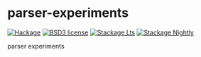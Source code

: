 # parser-experiments

[![Hackage](https://img.shields.io/hackage/v/parser-experiments.svg)](https://hackage.haskell.org/package/parser-experiments)
[![BSD3 license](https://img.shields.io/badge/license-BSD3-blue.svg)](LICENSE)
[![Stackage Lts](http://stackage.org/package/parser-experiments/badge/lts)](http://stackage.org/lts/package/parser-experiments)
[![Stackage Nightly](http://stackage.org/package/parser-experiments/badge/nightly)](http://stackage.org/nightly/package/parser-experiments)

parser experiments